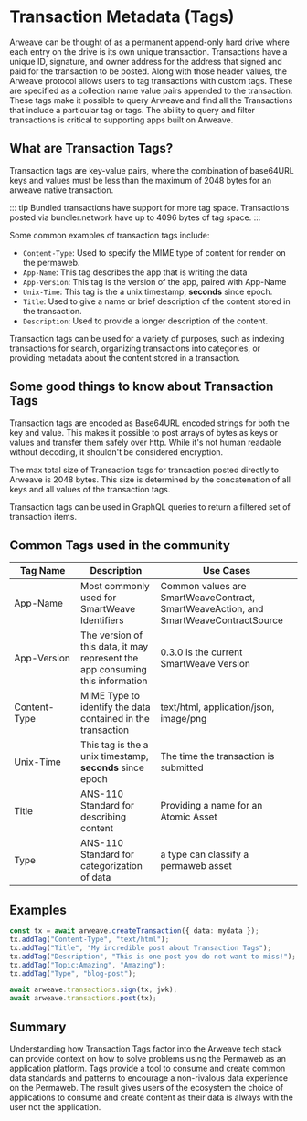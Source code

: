 # Transaction Metadata (Tags)

Arweave can be thought of as a permanent append-only hard drive where each entry on the drive is its own unique transaction. Transactions have a unique ID, signature, and owner address for the address that signed and paid for the transaction to be posted. Along with those header values, the Arweave protocol allows users to tag transactions with custom tags. These are specified as a collection name value pairs appended to the transaction. These tags make it possible to query Arweave and find all the Transactions that include a particular tag or tags. The ability to query and filter transactions is critical to supporting apps built on Arweave.

## What are Transaction Tags?

Transaction tags are key-value pairs, where the combination of base64URL keys and values must be less than the maximum of 2048 bytes for an arweave native transaction.

::: tip
Bundled transactions have support for more tag space. Transactions posted via bundler.network have up to 4096 bytes of tag space.
:::

Some common examples of transaction tags include:

-   `Content-Type`: Used to specify the MIME type of content for render on the permaweb.
-   `App-Name`: This tag describes the app that is writing the data
-   `App-Version`: This tag is the version of the app, paired with App-Name
-   `Unix-Time`: This tag is the a unix timestamp, **seconds** since epoch.
-   `Title`: Used to give a name or brief description of the content stored in the transaction.
-   `Description`: Used to provide a longer description of the content.

Transaction tags can be used for a variety of purposes, such as indexing transactions for search, organizing transactions into categories, or providing metadata about the content stored in a transaction.

## Some good things to know about Transaction Tags

Transaction tags are encoded as Base64URL encoded strings for both the key and value. This makes it possible to post arrays of bytes as keys or values and transfer them safely over http. While it's not human readable without decoding, it shouldn't be considered encryption.

The max total size of Transaction tags for transaction posted directly to Arweave is 2048 bytes. This size is determined by the concatenation of all keys and all values of the transaction tags.

Transaction tags can be used in GraphQL queries to return a filtered set of transaction items.

## Common Tags used in the community

| <div style="width:100px">Tag Name</div> | Description                                                                   | Use Cases                                                                            |
| --------------------------------------- | ----------------------------------------------------------------------------- | ------------------------------------------------------------------------------------ |
| App-Name                                | Most commonly used for SmartWeave Identifiers                                 | Common values are SmartWeaveContract, SmartWeaveAction, and SmartWeaveContractSource |
| App-Version                             | The version of this data, it may represent the app consuming this information | 0.3.0 is the current SmartWeave Version                                              |
| Content-Type                            | MIME Type to identify the data contained in the transaction                   | text/html, application/json, image/png                                               |
| Unix-Time                               | This tag is the a unix timestamp, **seconds** since epoch                     | The time the transaction is submitted                                                |
| Title                                   | ANS-110 Standard for describing content                                       | Providing a name for an Atomic Asset                                                 |
| Type                                    | ANS-110 Standard for categorization of data                                   | a type can classify a permaweb asset                                                 |

## Examples

<CodeGroup>
  <CodeGroupItem title="arweave">

```ts
const tx = await arweave.createTransaction({ data: mydata });
tx.addTag("Content-Type", "text/html");
tx.addTag("Title", "My incredible post about Transaction Tags");
tx.addTag("Description", "This is one post you do not want to miss!");
tx.addTag("Topic:Amazing", "Amazing");
tx.addTag("Type", "blog-post");

await arweave.transactions.sign(tx, jwk);
await arweave.transactions.post(tx);
```

## Summary

Understanding how Transaction Tags factor into the Arweave tech stack can provide context on how to solve problems using the Permaweb as an application platform. Tags provide a tool to consume and create common data standards and patterns to encourage a non-rivalous data experience on the Permaweb. The result gives users of the ecosystem the choice of applications to consume and create content as their data is always with the user not the application.
